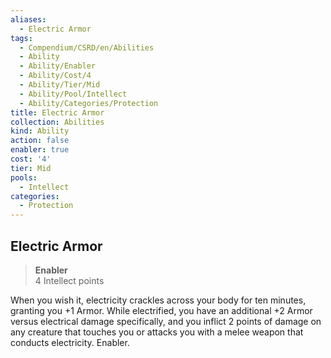 ```yaml
---
aliases:
  - Electric Armor
tags:
  - Compendium/CSRD/en/Abilities
  - Ability
  - Ability/Enabler
  - Ability/Cost/4
  - Ability/Tier/Mid
  - Ability/Pool/Intellect
  - Ability/Categories/Protection
title: Electric Armor
collection: Abilities
kind: Ability
action: false
enabler: true
cost: '4'
tier: Mid
pools:
  - Intellect
categories:
  - Protection
---
```

## Electric Armor  
>**Enabler**  
>4 Intellect points
  
When you wish it, electricity crackles across your body for ten minutes, granting you +1 Armor. While electrified, you have an additional +2 Armor versus electrical damage specifically, and you inflict 2 points of damage on any creature that touches you or attacks you with a melee weapon that conducts electricity. Enabler.